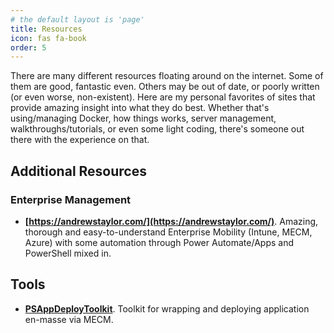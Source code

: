 ```yaml
---
# the default layout is 'page'
title: Resources
icon: fas fa-book
order: 5
---
```


There are many different resources floating around on the internet. Some of them are good, fantastic even. Others may be out of date, or poorly written (or even worse, non-existent). Here are my personal favorites of sites that provide amazing insight into what they do best. Whether that's using/managing Docker, how things works, server management, walkthroughs/tutorials, or even some light coding, there's someone out there with the experience on that.


## Additional Resources
### Enterprise Management
- **[https://andrewstaylor.com/](https://andrewstaylor.com/)**. Amazing, thorough and easy-to-understand Enterprise Mobility (Intune, MECM, Azure) with some automation through Power Automate/Apps and PowerShell mixed in.

## Tools
- **[PSAppDeployToolkit](https://psappdeploytoolkit.com/)**. Toolkit for wrapping and deploying application en-masse via MECM.